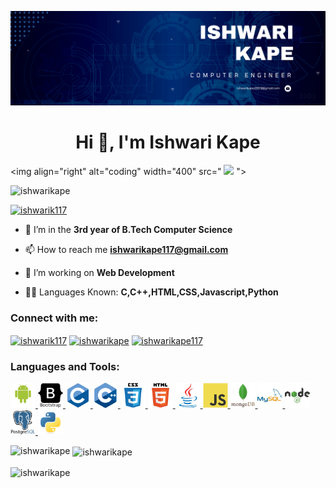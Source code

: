 ![logo](https://github.com/IshwariKape/IshwariKape/blob/main/Navy%20And%20White%20Geometric%20Technology%20LinkedIn%20Banner.png)

<h1 align="center">Hi 👋, I'm Ishwari Kape</h1>

<img align="right" alt="coding" width="400" src="
<img src="https://user-images.githubusercontent.com/74038190/221352975-94759904-aa4c-4032-a8ab-b546efb9c478.gif">
">
<p align="left"> <img src="https://komarev.com/ghpvc/?username=ishwarikape&label=Profile%20views&color=0e75b6&style=flat" alt="ishwarikape" /> </p>

<p align="left"> <a href="https://twitter.com/ishwarik117" target="blank"><img src="https://img.shields.io/twitter/follow/ishwarik117?logo=twitter&style=for-the-badge" alt="ishwarik117" /></a> </p>

- 🔭 I’m in the **3rd year of B.Tech Computer Science**

- 📫 How to reach me **ishwarikape117@gmail.com**
  
- 🤝 I’m working on **Web Development**

- 👨‍💻 Languages Known: **C,C++,HTML,CSS,Javascript,Python**

<h3 align="left">Connect with me:</h3>
<p align="left" margin="10px">
<a href="https://twitter.com/ishwarik117" target="blank"><img align="center" src="https://raw.githubusercontent.com/rahuldkjain/github-profile-readme-generator/master/src/images/icons/Social/twitter.svg" alt="ishwarik117" height="30" width="40" /></a>
<a href="https://linkedin.com/in/ishwarikape" target="blank"><img align="center" src="https://raw.githubusercontent.com/rahuldkjain/github-profile-readme-generator/master/src/images/icons/Social/linked-in-alt.svg" alt="ishwarikape" height="30" width="40" /></a>
<a href="https://www.hackerrank.com/ishwarikape117" target="blank"><img align="center" src="https://raw.githubusercontent.com/rahuldkjain/github-profile-readme-generator/master/src/images/icons/Social/hackerrank.svg" alt="ishwarikape117" height="30" width="40" /></a>
</p>

<h3 align="left">Languages and Tools:</h3>
<p align="left"> <a href="https://developer.android.com" target="_blank" rel="noreferrer"> <img src="https://raw.githubusercontent.com/devicons/devicon/master/icons/android/android-original-wordmark.svg" alt="android" width="40" height="40"/> </a> <a href="https://getbootstrap.com" target="_blank" rel="noreferrer"> <img src="https://raw.githubusercontent.com/devicons/devicon/master/icons/bootstrap/bootstrap-plain-wordmark.svg" alt="bootstrap" width="40" height="40"/> </a> <a href="https://www.cprogramming.com/" target="_blank" rel="noreferrer"> <img src="https://raw.githubusercontent.com/devicons/devicon/master/icons/c/c-original.svg" alt="c" width="40" height="40"/> </a> <a href="https://www.w3schools.com/cpp/" target="_blank" rel="noreferrer"> <img src="https://raw.githubusercontent.com/devicons/devicon/master/icons/cplusplus/cplusplus-original.svg" alt="cplusplus" width="40" height="40"/> </a> <a href="https://www.w3schools.com/css/" target="_blank" rel="noreferrer"> <img src="https://raw.githubusercontent.com/devicons/devicon/master/icons/css3/css3-original-wordmark.svg" alt="css3" width="40" height="40"/> </a> <a href="https://www.w3.org/html/" target="_blank" rel="noreferrer"> <img src="https://raw.githubusercontent.com/devicons/devicon/master/icons/html5/html5-original-wordmark.svg" alt="html5" width="40" height="40"/> </a> <a href="https://www.java.com" target="_blank" rel="noreferrer"> <img src="https://raw.githubusercontent.com/devicons/devicon/master/icons/java/java-original.svg" alt="java" width="40" height="40"/> </a> <a href="https://developer.mozilla.org/en-US/docs/Web/JavaScript" target="_blank" rel="noreferrer"> <img src="https://raw.githubusercontent.com/devicons/devicon/master/icons/javascript/javascript-original.svg" alt="javascript" width="40" height="40"/> </a> <a href="https://www.mongodb.com/" target="_blank" rel="noreferrer"> <img src="https://raw.githubusercontent.com/devicons/devicon/master/icons/mongodb/mongodb-original-wordmark.svg" alt="mongodb" width="40" height="40"/> </a> <a href="https://www.mysql.com/" target="_blank" rel="noreferrer"> <img src="https://raw.githubusercontent.com/devicons/devicon/master/icons/mysql/mysql-original-wordmark.svg" alt="mysql" width="40" height="40"/> </a> <a href="https://nodejs.org" target="_blank" rel="noreferrer"> <img src="https://raw.githubusercontent.com/devicons/devicon/master/icons/nodejs/nodejs-original-wordmark.svg" alt="nodejs" width="40" height="40"/> </a> <a href="https://www.postgresql.org" target="_blank" rel="noreferrer"> <img src="https://raw.githubusercontent.com/devicons/devicon/master/icons/postgresql/postgresql-original-wordmark.svg" alt="postgresql" width="40" height="40"/> </a> <a href="https://www.python.org" target="_blank" rel="noreferrer"> <img src="https://raw.githubusercontent.com/devicons/devicon/master/icons/python/python-original.svg" alt="python" width="40" height="40"/> </a> </p>

<p><img align="left" src="https://github-readme-stats.vercel.app/api/top-langs?username=ishwarikape&show_icons=true&locale=en&layout=compact" alt="ishwarikape" /></p>

<p>&nbsp;<img align="center" src="https://github-readme-stats.vercel.app/api?username=ishwarikape&show_icons=true&locale=en" alt="ishwarikape" /></p>

<p><img align="center" src="https://github-readme-streak-stats.herokuapp.com/?user=ishwarikape&" alt="ishwarikape" /></p>

